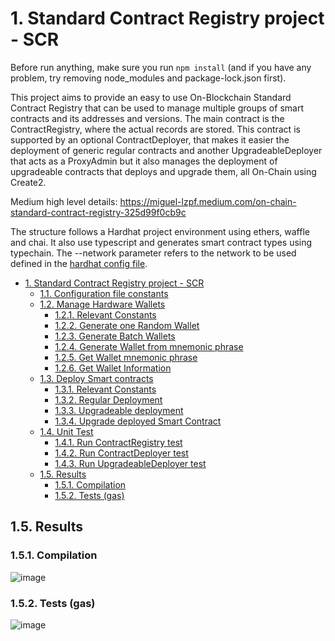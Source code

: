 # 1. Standard Contract Registry project - SCR

Before run anything, make sure you run `npm install` (and if you have any problem, try removing node_modules and package-lock.json first).

This project aims to provide an easy to use On-Blockchain Standard Contract Registry that can be used to manage multiple groups of smart contracts and its addresses and versions. The main contract is the ContractRegistry, where the actual records are stored. This contract is supported by an optional ContractDeployer, that makes it easier the deployment of generic regular contracts and another UpgradeableDeployer that acts as a ProxyAdmin but it also manages the deployment of upgradeable contracts that deploys and upgrade them, all On-Chain using Create2.

Medium high level details: <https://miguel-lzpf.medium.com/on-chain-standard-contract-registry-325d99f0cb9c>

The structure follows a Hardhat project environment using ethers, waffle and chai. It also use typescript and generates smart contract types using typechain. The --network parameter refers to the network to be used defined in the [hardhat config file](./hardhat.config.ts).

- [1. Standard Contract Registry project - SCR](#1-standard-contract-registry-project---scr)
  - [1.1. Configuration file constants](#11-configuration-file-constants)
  - [1.2. Manage Hardware Wallets](#12-manage-hardware-wallets)
    - [1.2.1. Relevant Constants](#121-relevant-constants)
    - [1.2.2. Generate one Random Wallet](#122-generate-one-random-wallet)
    - [1.2.3. Generate Batch Wallets](#123-generate-batch-wallets)
    - [1.2.4. Generate Wallet from mnemonic phrase](#124-generate-wallet-from-mnemonic-phrase)
    - [1.2.5. Get Wallet mnemonic phrase](#125-get-wallet-mnemonic-phrase)
    - [1.2.6. Get Wallet Information](#126-get-wallet-information)
  - [1.3. Deploy Smart contracts](#13-deploy-smart-contracts)
    - [1.3.1. Relevant Constants](#131-relevant-constants)
    - [1.3.2. Regular Deployment](#132-regular-deployment)
    - [1.3.3. Upgradeable deployment](#133-upgradeable-deployment)
    - [1.3.4. Upgrade deployed Smart Contract](#134-upgrade-deployed-smart-contract)
  - [1.4. Unit Test](#14-unit-test)
    - [1.4.1. Run ContractRegistry test](#141-run-contractregistry-test)
    - [1.4.2. Run ContractDeployer test](#142-run-contractdeployer-test)
    - [1.4.3. Run UpgradeableDeployer test](#143-run-upgradeabledeployer-test)
  - [1.5. Results](#15-results)
    - [1.5.1. Compilation](#151-compilation)
    - [1.5.2. Tests (gas)](#152-tests-gas)

## 1.5. Results

### 1.5.1. Compilation

![image](https://user-images.githubusercontent.com/10762009/183726040-dfc398ff-08b9-41cb-b0a7-855e15513680.png)

### 1.5.2. Tests (gas)

![image](https://user-images.githubusercontent.com/10762009/183726054-c65de528-4786-4fdc-920a-c8fdbf56fcbe.png)
